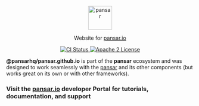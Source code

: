 <p align="center">
  <a href="https://pansar.io">
    <img alt="pansar" src="https://raw.githubusercontent.com/pansarhq/assets/master/icons/png/icon-header-repository.png" height="64" width='auto'>
  </a>
</p>


<p align="center">
  Website for <a href='https://pansar.io'>pansar.io</a>
</p>

<p align="center">
  <a href="https://github.com/pansarhq/pansar.github.io/actions">
    <img alt="CI Status" src="https://github.com/pansarhq/pansar.github.io/workflows/ci/badge.svg">
  </a>
  <a href="https://opensource.org/licenses/Apache-2.0">
    <img alt="Apache 2 License" src="https://img.shields.io/npm/l/pansar">
  </a>
</p>

**@pansarhq/pansar.github.io** is part of the **pansar** ecosystem and was designed to work seamlessly with the [pansar](https://pansar.io) and its other components (but works great on its own or with other frameworks).

### Visit the [pansar.io](https://pansar.io) developer Portal for tutorials, documentation, and support